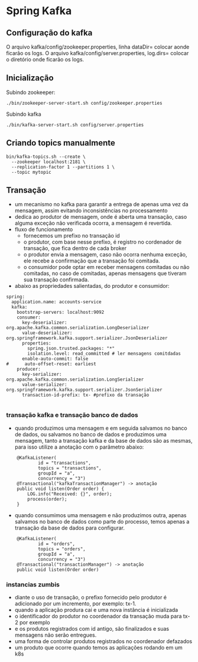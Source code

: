 # Spring Kafka

## Configuração do kafka

O arquivo kafka/config/zookeeper.properties, linha dataDir= colocar aonde ficarão os logs.
O arquivo kafka/config/server.properties, log.dirs= colocar o diretório onde ficarão os logs.

## Inicialização

Subindo zookeeper:
```
./bin/zookeeper-server-start.sh config/zookeeper.properties
```
Subindo kafka
```
./bin/kafka-server-start.sh config/server.properties 
```

## Criando topics manualmente
```
bin/kafka-topics.sh --create \
  --zookeeper localhost:2181 \
  --replication-factor 1 --partitions 1 \
  --topic mytopic

```

## Transação
- um mecanismo no kafka para garantir a entrega de apenas uma vez da mensagem, assim evitando inconsistências no processamento
- dedica ao produtor de mensagem, onde é aberta uma transação, caso alguma exceção não verificada ocorra, a mensagem é revertida.
- fluxo de funcionamento
  - fornecemos um prefixo no transação id
  - o produtor, com base nesse prefixo, é registro no cordenador de transação, que fica dentro de cada broker
  - o produtor envia a mensagem, caso não ocorra nenhuma exceção, ele recebe a confirmação que a transação foi comitada.
  - o consumidor pode optar em receber mensagens comitadas ou não comitadas, no caso de comitadas, apenas mensagens que tiveram sua transação confirmada.
- abaixo as propriedades salientadas, do produtor e consumidor:
````
spring:
  application.name: accounts-service
  kafka:
    bootstrap-servers: localhost:9092
    consumer:
      key-deserializer: org.apache.kafka.common.serialization.LongDeserializer
      value-deserializer: org.springframework.kafka.support.serializer.JsonDeserializer
      properties:
        spring.json.trusted.packages: "*"
        isolation.level: read_committed # ler mensagens comitdadas
      enable-auto-commit: false
#      auto-offset-reset: earliest
    producer:
      key-serializer: org.apache.kafka.common.serialization.LongSerializer
      value-serializer: org.springframework.kafka.support.serializer.JsonSerializer
      transaction-id-prefix: tx- #prefixo da transação
      
````

### transação kafka e transação banco de dados
- quando produzimos uma mensagem e em seguida salvamos no banco de dados, ou salvamos no banco de dados e produzimos uma mensagem, tanto a transação kafka e da base de dados são as mesmas, para isso utilize a anotação com o parâmetro abaixo:
````
    @KafkaListener(
            id = "transactions",
            topics = "transactions",
            groupId = "a",
            concurrency = "3")
    @Transactional("kafkaTransactionManager") -> anotação
    public void listen(Order order) {
        LOG.info("Received: {}", order);
        process(order);
    }
````
- quando consumimos uma mensagem e não produzimos outra, apenas salvamos no banco de dados como parte do processo, temos apenas a transação da base de dados para configurar.
````
    @KafkaListener(
            id = "orders",
            topics = "orders",
            groupId = "a",
            concurrency = "3")
    @Transactional("transactionManager") -> anotação
    public void listen(Order order) 
````
### instancias zumbis
- diante o uso de transação, o prefixo fornecido pelo produtor é adicionado por um incremento, por exemplo: tx-1.
- quando a aplicação produra cai e uma nova instância é inicializada
- o identificador do produtor no coordenador da transação muda para tx-2 por exemplo
- e os produtos registrados com id antigo, são finalizados e suas mensagens não serão entregues.
- uma forma de controlar produtos registrados no coordenador defazados
- um produto que ocorre quando temos as aplicações rodando em um k8s
  
